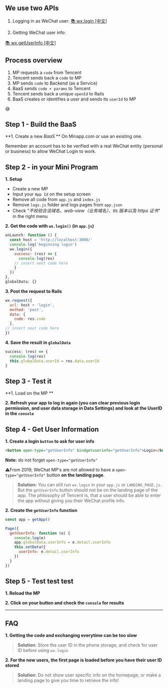 ## We use two APIs

1. Logging in as WeChat user:
[📚 wx.login [中文]](https://developers.weixin.qq.com/miniprogram/dev/api/api-login.html)

2. Getting WeChat user info:

[📚 wx.getUserInfo [中文]](https://developers.weixin.qq.com/miniprogram/dev/api/open.html#wxgetuserinfoobject)

## Process overview

1. MP requests a `code` from Tencent
2. Tencent sends back a `code` to MP
3. MP sends `code` to Backend (as a Service)
4. BaaS sends `code + params` to Tencent
5. Tencent sends back a unique `openId` to Rails
6. BaaS creates or identifies a user and sends its `userId` to MP

😅

## Step 1 - Build the BaaS

**1. Create a new *BaaS* **
On Minapp.com or use an existing one. 

Remember an account has to be verified with a real WeChat entity (personal or business) to allow WeChat Login to work.



## Step 2 - in your Mini Program

**1. Setup**

- Create a new MP
- Input your `App Id` on the setup screen
- Remove all code from `app.js` and `index.js`
- Remove `logs.js` folder and logs pages from `app.json`
- Check *"不校验合法域名、web-view（业务域名）、tls 版本以及 https 证书"* in the right menu

**2. Get the code with `wx.login()` (in `app.js`)**

```js
onLaunch: function () {
  const host = 'http://localhost:3000/'
  console.log('beginning login')
  wx.login({
    success: (res) => {
      console.log(res)
    // insert next code here
    }
  })
},
globalData: {}
```

**3. Post the request to Rails**

```js
wx.request({
  url: host + 'login',
  method: 'post',
  data: {
    code: res.code
  },
// insert next code here
})
```

**4. Save the result in `globalData`**

```js
success: (res) => {
  console.log(res)
  this.globalData.userId = res.data.userId
}
```

## Step 3 - Test it

**1. Load on the MP **

**2. Refresh your app to log in again (you can clear previous login permission, and user data storage in Data Settings) and look at the UserID in the `console`**

## Step 4 - Get User Information

**1. Create a login `button` to ask for user info**

```html
<button open-type="getUserInfo" bindgetuserinfo="getUserInfo">Login</button>
```

**Note:** do not forget `open-type="getUserInfo"`

⚠️From 2019, WeChat MP's are not allowed to have a `open-type="getUserInfo"` button **on the landing page**. 

> **Solution:** You can still run `wx.login` in your `app.js` or `LANDING_PAGE.js`. But the `getUserInfo` button should not be on the landing page of the app. The philosophy of Tencent is, that a user should be able to enter the app without giving you their WeChat profile info.

**2. Create the `getUserInfo` function**

```js
const app = getApp()

Page({
  getUserInfo: function (e) {
    console.log(e)
    app.globalData.userInfo = e.detail.userInfo
    this.setData({
      userInfo: e.detail.userInfo
    })
  }
})
```

## Step 5 - Test test test

**1. Reload the MP**

**2. Click on your button and check the `console` for results**

<hr>

## FAQ

**1. Getting the code and exchanging everytime can be too slow**

> **Solution**: Store the user ID in the phone storage, and check for user ID before using `wx.login`

**2. For the new users, the first page is loaded before you have their user ID stored**

> **Solution**: Do not show user specific info on the homepage, or make a landing page to give you time to retrieve the info!
